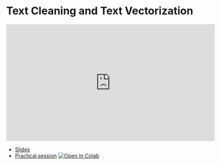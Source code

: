 # Text Cleaning and Text Vectorization

<iframe width="560" height="315" src="https://www.youtube.com/embed/z1svuMQ5iVU" title="YouTube video player" frameborder="0" allow="accelerometer; autoplay; clipboard-write; encrypted-media; gyroscope; picture-in-picture" allowfullscreen></iframe>

*   [Slides](slides/Text_Cleaning_Vectorisation.pdf)
*   [Practical session](https://github.com/wikistat/AI-Frameworks/blob/master/Text/1_cleaning_vectorization.ipynb)
[![Open In Colab](https://colab.research.google.com/assets/colab-badge.svg)](https://colab.research.google.com/github/wikistat/AI-Frameworks/blob/master/Text/1_cleaning_vectorization.ipynb)